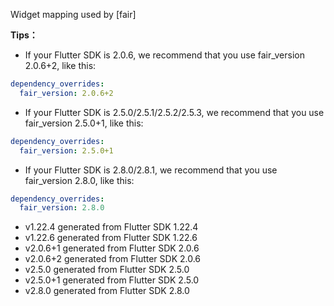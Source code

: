 Widget mapping used by [fair]

**Tips：**

- If your Flutter SDK is 2.0.6, we recommend that you use fair_version 2.0.6+2, like this:

```yaml
dependency_overrides:
  fair_version: 2.0.6+2
```

- If your Flutter SDK is 2.5.0/2.5.1/2.5.2/2.5.3, we recommend that you use fair_version 2.5.0+1, like this:

```yaml
dependency_overrides:
  fair_version: 2.5.0+1
```

- If your Flutter SDK is 2.8.0/2.8.1, we recommend that you use fair_version 2.8.0, like this:

```yaml
dependency_overrides:
  fair_version: 2.8.0
```

- v1.22.4 generated from Flutter SDK 1.22.4
- v1.22.6 generated from Flutter SDK 1.22.6
- v2.0.6+1 generated from Flutter SDK 2.0.6
- v2.0.6+2 generated from Flutter SDK 2.0.6
- v2.5.0 generated from Flutter SDK 2.5.0
- v2.5.0+1 generated from Flutter SDK 2.5.0
- v2.8.0 generated from Flutter SDK 2.8.0